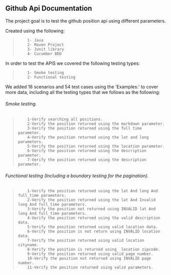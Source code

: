 ## Github Api Documentation

The project goal is to test the github position api using different parameters.

Created using the following:

> ```
>     1- Java
>     2- Maven Project
>     3- Junit library
>     4- Cucumber BDD


In order to test the APIS we covered the following testing types:
> ```
>     1- Smoke testing
>     2- Functional testing

We added 18 scenarios and 54 test cases using the 'Examples:' to cover more data, including all the testing types that we follows as the following:

###### Smoke testing. 


> ``` We added 7 smoke test scenarios as below:
>     1-Verify searching all positions.
>     2-Verify the position returned using the markdown parameter.
>     3-Verify the position returned using the full time parameter.
>     4-Verify the position returned using the lat and long parameters.
>     5-Verify the position returned using the location parameter.
>     6-Verify the position returned using the description parameter.
>     7-Verify the position returned using the description parameter.
> ```


###### Functional testing (Including a boundary testing for the pagination). 


> ``` We added 11 functional testing scenarios as below:
>     1-Verify the position returned using the lat And long And full_time parameters.
>     2-Verify the position returned using the lat And Invalid long And full_time parameters.
>     3-Verify the position not returned using INVALID lat And long And full_time parameters.
>     4-Verify the position returned using the valid description data.
>     5-Verify the position returned using valid location data.
>     6-Verify the position is not return using INVALID location data.
>     7-Verify the position returned using valid location cityname.
>     8-Verify the position is returned using  location zipcode.
>     9-Verify the position returned using valid page number.
>     10-Verify the position not returned using INVALID page number.
>     11-Verify the position returned using valid parameters.
> ```
